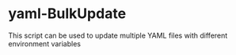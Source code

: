 # yaml-BulkUpdate
This script can be used to update multiple YAML files with different environment variables 
